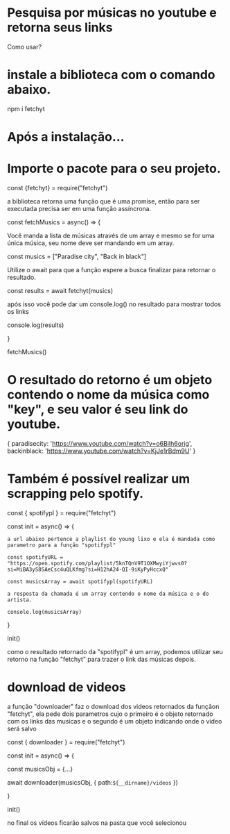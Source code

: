 
# Pesquisa por músicas no youtube e retorna seus links

Como usar?

# instale a biblioteca com o comando abaixo.

npm i fetchyt

# Após a instalação...

# Importe o pacote para o seu projeto.

const {fetchyt} = require("fetchyt")

a biblioteca retorna uma função que é uma promise, então para ser executada precisa ser em uma função assíncrona.

const fetchMusics = async() => {

  Você manda a lista de músicas através de um array e mesmo se for uma única música, seu nome deve ser mandando em um array.

  const musics = ["Paradise city", "Back in black"]

  Utilize o await para que a função espere a busca finalizar para retornar o resultado.

  const results = await fetchyt(musics)

  após isso você pode dar um console.log() no resultado para mostrar todos os links

  console.log(results)

}

fetchMusics()


# O resultado do retorno é um objeto contendo o nome da música como "key", e seu valor é seu link do youtube.

{
  paradisecity: 'https://www.youtube.com/watch?v=o6BiIh6orig',
  backinblack: 'https://www.youtube.com/watch?v=KjJe1rBdm9U'
}

# Também é possível realizar um scrapping pelo spotify.

const { spotifypl } = require("fetchyt")

const init = async() => {

    a url abaixo pertence a playlist do young lixo e ela é mandada como parametro para a função "spotifypl"

    const spotifyURL = "https://open.spotify.com/playlist/5knTQnV9T1OXMwyiYjwvs0?si=MiBA3yS8SAeCsc4uQLKfmg?si=H12hA24-QI-9iKyPyHccxQ"

    const musicsArray = await spotifypl(spotifyURL)

    a resposta da chamada é um array contendo o nome da música e o do artista.

    console.log(musicsArray)
}

init()

como o resultado retornado da "spotifypl" é um array, podemos utilizar seu retorno na função "fetchyt" para trazer o link das músicas depois.

# download de videos

a função "downloader" faz o download dos videos retornados da funçãon "fetchyt", ela pede dois parametros cujo o primeiro é o objeto retornado com os links das musicas e o segundo é um objeto indicando onde o video será salvo

const { downloader } = require("fetchyt")

const init = async() => {

  const musicsObj = {...}

  await downloader(musicsObj, {
      path:`${__dirname}/videos`
  })
   
}

init()

no final os vídeos ficarão salvos na pasta que você selecionou